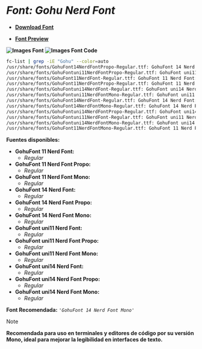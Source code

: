 <!-- Autor: Daniel Benjamin Perez Morales -->
<!-- GitHub: https://github.com/D4nitrix13 -->
<!-- GitLab: https://gitlab.com/D4nitrix13 -->
<!-- Correo electrónico: danielperezdev@proton.me -->

# ***Font: Gohu Nerd Font***

- **[Download Font](https://github.com/ryanoasis/nerd-fonts/releases/download/v3.2.1/Gohu.zip "https://github.com/ryanoasis/nerd-fonts/releases/download/v3.2.1/Gohu.zip")**

- **[Font Preview](https://www.programmingfonts.org/#gohufont-14 "https://www.programmingfonts.org/#gohufont-14")**

**![Images Font](../../Fonts/Gohu%20Nerd%20Font.png "Fonts/Gohu Nerd Font.png")**
**![Images Font Code](../../Font%20Images%20Code/Gohu%20Nerd%20Font%20Code.png "Font Images Code/Gohu Nerd Font Code.png")**

```bash
fc-list | grep -iE "Gohu" --color=auto
/usr/share/fonts/GohuFont14NerdFontPropo-Regular.ttf: GohuFont 14 Nerd Font Propo:style=Regular
/usr/share/fonts/GohuFontuni11NerdFontPropo-Regular.ttf: GohuFont uni11 Nerd Font Propo:style=Regular
/usr/share/fonts/GohuFont11NerdFont-Regular.ttf: GohuFont 11 Nerd Font:style=Regular
/usr/share/fonts/GohuFont11NerdFontPropo-Regular.ttf: GohuFont 11 Nerd Font Propo:style=Regular
/usr/share/fonts/GohuFontuni14NerdFont-Regular.ttf: GohuFont uni14 Nerd Font:style=Regular
/usr/share/fonts/GohuFontuni11NerdFontMono-Regular.ttf: GohuFont uni11 Nerd Font Mono:style=Regular
/usr/share/fonts/GohuFont14NerdFont-Regular.ttf: GohuFont 14 Nerd Font:style=Regular
/usr/share/fonts/GohuFont14NerdFontMono-Regular.ttf: GohuFont 14 Nerd Font Mono:style=Regular
/usr/share/fonts/GohuFontuni14NerdFontPropo-Regular.ttf: GohuFont uni14 Nerd Font Propo:style=Regular
/usr/share/fonts/GohuFontuni11NerdFont-Regular.ttf: GohuFont uni11 Nerd Font:style=Regular
/usr/share/fonts/GohuFontuni14NerdFontMono-Regular.ttf: GohuFont uni14 Nerd Font Mono:style=Regular
/usr/share/fonts/GohuFont11NerdFontMono-Regular.ttf: GohuFont 11 Nerd Font Mono:style=Regular
```

**Fuentes disponibles:**

- **GohuFont 11 Nerd Font:**
  - *Regular*
- **GohuFont 11 Nerd Font Propo:**
  - *Regular*
- **GohuFont 11 Nerd Font Mono:**
  - *Regular*
- **GohuFont 14 Nerd Font:**
  - *Regular*
- **GohuFont 14 Nerd Font Propo:**
  - *Regular*
- **GohuFont 14 Nerd Font Mono:**
  - *Regular*
- **GohuFont uni11 Nerd Font:**
  - *Regular*
- **GohuFont uni11 Nerd Font Propo:**
  - *Regular*
- **GohuFont uni11 Nerd Font Mono:**
  - *Regular*
- **GohuFont uni14 Nerd Font:**
  - *Regular*
- **GohuFont uni14 Nerd Font Propo:**
  - *Regular*
- **GohuFont uni14 Nerd Font Mono:**
  - *Regular*

**Font Recomendada:** *`'GohuFont 14 Nerd Font Mono'`*

> [!NOTE]
> **Recomendada para uso en terminales y editores de código por su versión Mono, ideal para mejorar la legibilidad en interfaces de texto.**
